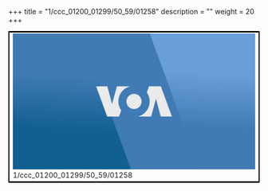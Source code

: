 +++
title = "1/ccc_01200_01299/50_59/01258"
description = ""
weight = 20
+++

<table style="border:2px solid black;max-width:800px;max-height:800px;" 
><tr><td>
<img class="center-fit-jpg"
src="/jpg_/aaa_20190430_NxaOmWaI8sI_01257.jpg">
1/ccc_01200_01299/50_59/01258
</img></td></tr></table>
